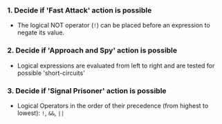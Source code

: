 ### 1. Decide if 'Fast Attack' action is possible

- The logical NOT operator (`!`) can be placed before an expression to negate its value.

### 2. Decide if 'Approach and Spy' action is possible

- Logical expressions are evaluated from left to right and are tested for possible 'short-circuits'

### 3. Decide if 'Signal Prisoner' action is possible

- Logical Operators in the order of their precedence (from highest to lowest): `!`, `&&`, `||`
